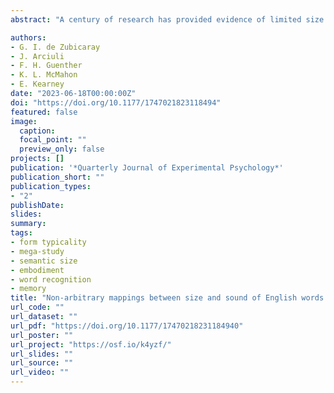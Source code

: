 ```yaml
---
abstract: "A century of research has provided evidence of limited size sound symbolism in English, that is, certain vowels are non-arbitrarily associated with words denoting small versus large referents (e.g., /i/ as in teensy and /ɑ/ as in tall). In the present study, we investigated more extensive statistical regularities between surface form properties of English words and ratings of their semantic size, that is, form typicality, and its impact on language and memory processing. Our findings provide the first evidence of significant word form typicality for semantic size. In five empirical studies using behavioural megastudy data sets of performance on written and auditory lexical decision, reading aloud, semantic decision, and recognition memory tasks, we show that form typicality for size is a stronger and more consistent predictor of lexical access during word comprehension and production than semantic size, in addition to playing a significant role in verbal memory. The empirical results demonstrate that statistical information about non-arbitrary form-size mappings is accessed automatically during language and verbal memory processing, unlike semantic size that is largely dependent on task contexts that explicitly require participants to access size knowledge. We discuss how a priori knowledge about non-arbitrary form-meaning associations in the lexicon might be incorporated in models of language processing that implement Bayesian statistical inference."

authors:
- G. I. de Zubicaray
- J. Arciuli
- F. H. Guenther
- K. L. McMahon
- E. Kearney
date: "2023-06-18T00:00:00Z"
doi: "https://doi.org/10.1177/1747021823118494"
featured: false
image:
  caption: 
  focal_point: ""
  preview_only: false
projects: []
publication: '*Quarterly Journal of Experimental Psychology*'
publication_short: ""
publication_types:
- "2"
publishDate:
slides: 
summary:
tags:
- form typicality
- mega-study
- semantic size
- embodiment
- word recognition
- memory
title: "Non-arbitrary mappings between size and sound of English words: Form typicality effects during lexical access and memory"
url_code: ""
url_dataset: ""
url_pdf: "https://doi.org/10.1177/17470218231184940"
url_poster: ""
url_project: "https://osf.io/k4yzf/"
url_slides: ""
url_source: ""
url_video: ""
---
```


